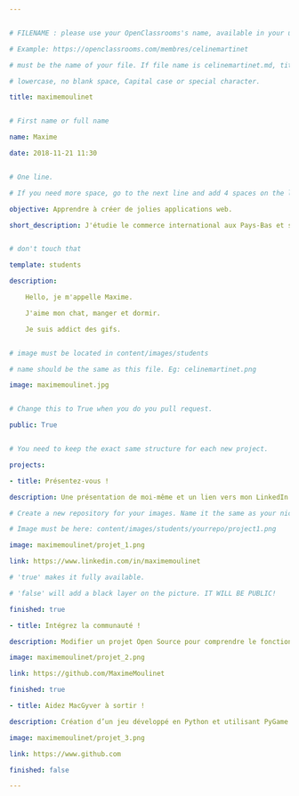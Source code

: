```yaml
---


# FILENAME : please use your OpenClassrooms's name, available in your url.

# Example: https://openclassrooms.com/membres/celinemartinet

# must be the name of your file. If file name is celinemartinet.md, title is celinemartinet.

# lowercase, no blank space, Capital case or special character.

title: maximemoulinet


# First name or full name

name: Maxime

date: 2018-11-21 11:30


# One line.

# If you need more space, go to the next line and add 4 spaces on the left, as in 'description'.

objective: Apprendre à créer de jolies applications web.

short_description: J'étudie le commerce international aux Pays-Bas et souhaite m'orienter vers l'entrepreneuriat.


# don't touch that

template: students

description:

    Hello, je m'appelle Maxime.

    J'aime mon chat, manger et dormir.

    Je suis addict des gifs.


# image must be located in content/images/students

# name should be the same as this file. Eg: celinemartinet.png

image: maximemoulinet.jpg


# Change this to True when you do you pull request.

public: True


# You need to keep the exact same structure for each new project.

projects:

- title: Présentez-vous !

description: Une présentation de moi-même et un lien vers mon LinkedIn.

# Create a new repository for your images. Name it the same as your nickname and profile picture.

# Image must be here: content/images/students/yourrepo/project1.png

image: maximemoulinet/projet_1.png

link: https://www.linkedin.com/in/maximemoulinet

# 'true' makes it fully available.

# 'false' will add a black layer on the picture. IT WILL BE PUBLIC!

finished: true

- title: Intégrez la communauté !

description: Modifier un projet Open Source pour comprendre le fonctionnement de Git, de Github et des pull requests.

image: maximemoulinet/projet_2.png

link: https://github.com/MaximeMoulinet

finished: true

- title: Aidez MacGyver à sortir !

description: Création d’un jeu développé en Python et utilisant PyGame.

image: maximemoulinet/projet_3.png

link: https://www.github.com

finished: false

---
```

